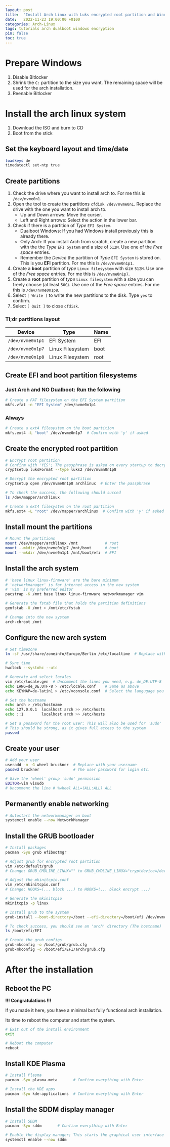 ```yaml
---
layout: post
title:  "Install Arch Linux with Luks encrypted root partition and Windows dual boot"
date:   2022-11-23 19:00:00 +0100
categories: Arch-Linux
tags: tutorials arch dualboot windows encryption
pin: false
toc: true
---
```


# Prepare Windows

1. Disable Bitlocker
2. Shrink the `C:` partition to the size you want. The remaining space will be used for the arch installation. 
3. Reenable Bitlocker

# Install the arch linux system

1. Download the ISO and burn to CD
2. Boot from the stick

## Set the keyboard layout and time/date

```zsh
loadkeys de
timedatectl set-ntp true
```

## Create partitions

1. Check the drive where you want to install arch to. For me this is `/dev/nvme0n1`. 
2. Open the tool to create the partitions `cfdisk /dev/nvme0n1`. Replace the drive with the one you want to install arch to.
   - Up and Down arrows: Move the curser.
   - Left and Right arrows: Select the action in the lower bar.
3. Check if there is a partition of *Type* `EFI System`.
   - Dualboot Windows: If you had Windows install previously this is already there. 
   - Only Arch: If you install Arch from scratch, create a new partition with the the *Type* `EFI System` and a size of `512M`. Use one of the *Free space* entries.
   - Remember the *Device* the partition of *Type* `EFI System` is stored on. This is you **EFI** partition. For me this is `/dev/nvme0n1p1`.
4. Create a **boot** partition of *type* `Linux filesystem` with size `512M`. Use one of the *Free space* entries. For me this is `/dev/nvme0n1p7`.
5. Create a **root** partition of *type* `Linux filesystem` with a size you can freely choose (at least `50G`). Use one of the *Free space* entries. For me this is `/dev/nvme0n1p8`.
6. Select `[ Write ]` to write the new partitions to the disk. Type `yes` to confirm.
7. Select `[ Quit ]` to close `cfdisk`.

### Tl;dr partitions layout

|Device|Type|Name|
|-|-|-|  
| `/dev/nvme0n1p1` | EFI System | EFI |
| `/dev/nvme0n1p7` | Linux Filesystem | boot |
| `/dev/nvme0n1p8` | Linux Filesystem | root |

## Create EFI and boot partition filesystems

### **Just Arch and NO Dualboot:** Run the following  
```zsh
# Create a FAT filesystem on the EFI System partition
mkfs.vfat -n "EFI System" /dev/nvme0n1p1 
```

### Always
```zsh
# Create a ext4 filesystem on the boot partition
mkfs.ext4 -L "boot" /dev/nvme0n1p7  # Confirm with 'y' if asked
``` 

## Create the encrypted root partition
```zsh
# Encrypt root partition
# Confirm with 'YES'; The passphrase is asked on every startup to decrypt the partition
cryptsetup luksFormat --type luks2 /dev/nvmn0n1p8 

# Decrypt the encrypted root partition
cryptsetup open /dev/nvme0n1p8 archlinux  # Enter the passphrase

# To check the success, the following should succed
ls /dev/mapper/archlinux

# Create a ext4 filesystem on the root partition
mkfs.ext4 -L "root" /dev/mapper/archlinux  # Confirm with 'y' if asked
```

## Install mount the partitions
```zsh
# Mount the partitions
mount /dev/mapper/archlinux /mnt            # root
mount --mkdir /dev/nvme0n1p7 /mnt/boot      # boot
mount --mkdir /dev/nvme0n1p1 /mnt/boot/efi  # EFI
```

## Install the arch system
```zsh
# 'base linux linux-firmware' are the bare minimum
# 'networkmanager' is for internet access in the new system
# 'vim' is my preferred editor
pacstrap -K /mnt base linux linux-firmware networkmanager vim

# Generate the fstab file that holds the partition definitions
genfstab -U /mnt > /mnt/etc/fstab

# Change into the new system
arch-chroot /mnt
```

## Configure the new arch system
```zsh
# Set timezone
ln -sf /usr/share/zoneinfo/Europe/Berlin /etc/localtime  # Replace with your location

# Sync time
hwclock --systohc --utc

# Generate and select locales
vim /etc/locale.gen  # Uncomment the lines you need, e.g. de_DE.UTF-8
echo LANG=de_DE.UTF-8 > /etc/locale.conf    # Same as above
echo KEYMAP=de-latin1 > /etc/vconsole.conf  # Select the langugage you need

# Set the hostname
echo arch > /etc/hostname
echo 127.0.0.1  localhost arch >> /etc/hosts
echo ::1        localhost arch >> /etc/hosts

# Set a password for the root user; This will also be used for 'sudo' 
# This should be strong, as it gives full access to the system
passwd
```

## Create your user
```zsh
# Add your user
useradd -m -G wheel bruckner  # Replace with your username
passwd bruckner               # The user password for login etc.

# Give the 'wheel' group 'sudo' permission
EDITOR=vim visudo
# Uncomment the line # %wheel ALL=(ALL:ALL) ALL
```

## Permanently enable networking
```zsh
# Autostart the networkmanager on boot
systemctl enable --now NetworkManager
```

## Install the GRUB bootloader
```zsh
# Install packages
pacman -Syu grub efibootmgr

# Adjust grub for encrypted root partition
vim /etc/default/grub
# Change: GRUB_CMDLINE_LINUX="" to GRUB_CMDLINE_LINUX="cryptdevice=/dev/nvme0n1p8:archlinux"

# Adjust the mkinitcpio.conf
vim /etc/mkinitcpio.conf
# Change: HOOKS=(... block ...) to HOOKS=(... block encrypt ...)

# Generate the mkinitcpio
mkinitcpio -p linux

# Install grub to the system
grub-install --boot-directory=/boot --efi-directory=/boot/efi /dev/nvme0n1p7

# To check success, you should see an 'arch' directory (The hostname)
ls /boot/efi/EFI

# Create the grub configs
grub-mkconfig -o /boot/grub/grub.cfg
grub-mkconfig -o /boot/efi/EFI/arch/grub.cfg
```

# After the installation

## Reboot the PC

**!!! Congratulations !!!**

If you made it here, you have a minimal but fully functional arch installation.  

Its time to reboot the computer and start the system.

```zsh
# Exit out of the install environment
exit

# Reboot the computer
reboot
```

## Install KDE Plasma
```zsh
# Install Plasma
pacman -Syu plasma-meta       # Confirm everything with Enter

# Install the KDE apps
pacman -Syu kde-applications  # Confirm everything with Enter
```

## Install the SDDM display manager
```zsh
# Install SDDM
pacman -Syu sddm       # Confirm everything with Enter

# Enable the display manager; This starts the graphical user interface of Plasma
systemctl enable --now sddm
```